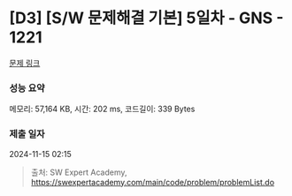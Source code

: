 # [D3] [S/W 문제해결 기본] 5일차 - GNS - 1221 

[문제 링크](https://swexpertacademy.com/main/code/problem/problemDetail.do?contestProbId=AV14jJh6ACYCFAYD) 

### 성능 요약

메모리: 57,164 KB, 시간: 202 ms, 코드길이: 339 Bytes

### 제출 일자

2024-11-15 02:15



> 출처: SW Expert Academy, https://swexpertacademy.com/main/code/problem/problemList.do